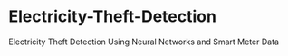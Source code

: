 # Electricity-Theft-Detection
Electricity Theft Detection Using Neural Networks and Smart Meter Data
